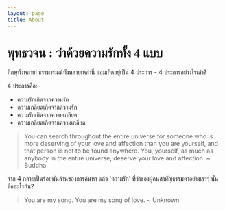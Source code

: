 ```yaml
---
layout: page
title: About
---
```

<h1 style="font-family: Prompt;">พุทธวจน : ว่าด้วยความรักทั้ง 4 แบบ</h1>

ภิกษุทั้งหลาย! ธรรมารมณ์ทั้งหลายเหล่านี้ ย่อมเกิดอยู่เป็น 4 ประการ - 4 ประการอย่างไรเล่า?

4 ประการคือ:-
- ความรักเกิดจากความรัก
- ความเกลียดเกิดจากความรัก
- ความรักเกิดจากความเกลียด
- ความเกลียดเกิดจากความเกลียด

> You can search throughout the entire universe for someone who is more deserving of your love and affection than you are yourself, and that person is not to be found anywhere. You, yourself, as much as anybody in the entire universe, deserve your love and affection. ~ Buddha

จาก 4 กลายเป็นร้อยพันล้านของการค้นหา แล้ว 'ความรัก' ที่ว่าของผู้คนสามัญธรรมดาอย่างเราๆ นั้นคืออะไรกัน?

> You are my song. You are my song of love. ~ Unknown
